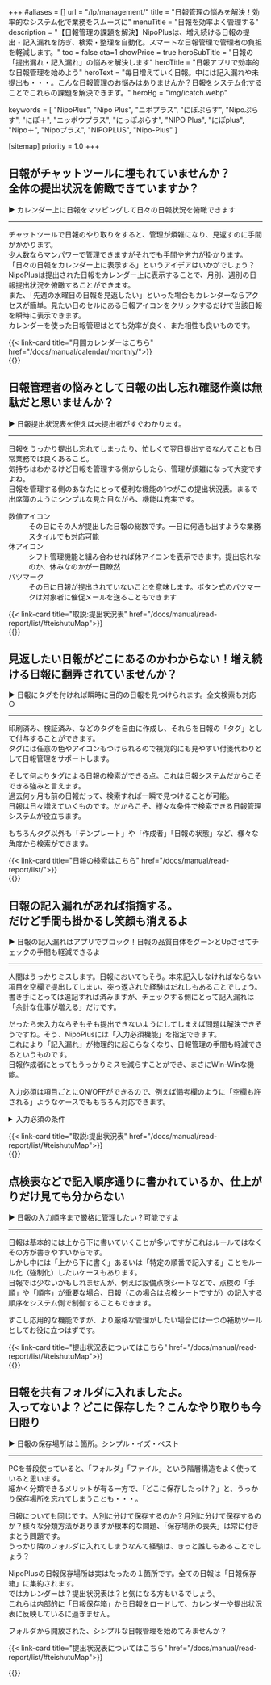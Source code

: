 +++
#aliases = []
url = "/lp/management/"
title = "日報管理の悩みを解決！効率的なシステム化で業務をスムーズに"
menuTitle = "日報を効率よく管理する"
description = "【日報管理の課題を解決】NipoPlusは、増え続ける日報の提出・記入漏れを防ぎ、検索・整理を自動化。スマートな日報管理で管理者の負担を軽減します。"
toc = false
cta=1
showPrice = true
heroSubTitle  = "日報の「提出漏れ・記入漏れ」の悩みを解決します"
heroTitle = "日報アプリで効率的な日報管理を始めよう"
heroText = "毎日増えていく日報。中には記入漏れや未提出も・・・。こんな日報管理のお悩みはありませんか？日報をシステム化することでこれらの課題を解決できます。"
heroBg = "img/icatch.webp"

keywords = [
  "NipoPlus",
  "Nipo Plus",
  "ニポプラス",
  "にぽぷらす",
  "Nipoぷらす",
  "にぽ＋",
  "ニッポウプラス",
  "にっぽぷらす",
  "NIPO Plus",
  "にぽplus",
  "Nipo＋",
  "Nipoプラス",
  "NIPOPLUS",
  "Nipo-Plus"
]

[sitemap]
  priority = 1.0
+++

<!-- ▼ 概要 -->
<div class="container my-5" id="calendar_usage">
<div class="row rounded-3 border shadow-lg">
<h2 class="display-4 fw-bold text-body-emphasis lh-1 pt-4">日報がチャットツールに埋もれていませんか？<br>全体の提出状況を俯瞰できていますか？</h2>

<p class="lead fw-bold pt-5 fs-4" >▶ カレンダー上に日報をマッピングして日々の日報状況を俯瞰できます</p>
<hr>

<div class="col-lg-7">
<p>

チャットツールで日報のやり取りをすると、管理が煩雑になり、見返すのに手間がかかります。<br>
少人数ならマンパワーで管理できますがそれでも手間や労力が掛かります。<br>
「日々の日報をカレンダー上に表示する」というアイデアはいかがでしょう？NipoPlusは提出された日報をカレンダー上に表示することで、月別、週別の日報提出状況を俯瞰することができます。<br>
また、「先週の水曜日の日報を見返したい」といった場合もカレンダーならアクセスが簡単。見たい日のセルにある日報アイコンをクリックするだけで当該日報を瞬時に表示できます。<br>
カレンダーを使った日報管理はとても効率が良く、また相性も良いものです。

</p>
{{< link-card title="月間カレンダーはこちら"  href="/docs/manual/calendar/monthly/">}}
</div>
<div class="col-lg-9">
{{<icatch filename="img/monthly-calendar" msg="これは月間カレンダー。他にもあるよ">}}

</div>
</div>
</div>
<!-- ▲ 概要 -->

<!-- ▼ 提出状況 -->
<div class="container my-5" id="report_booking">
<div class="row rounded-3 border shadow-lg">

<h2 class="display-4 fw-bold text-body-emphasis lh-1 pt-4">日報管理者の悩みとして日報の出し忘れ確認作業は無駄だと思いませんか？ </h2>
<p class="lead fw-bold pt-5 fs-4" >▶ 日報提出状況表を使えば未提出者がすぐわかります。</p>
<hr>

<div class="col-lg-7">
<p>

日報をうっかり提出し忘れてしまったり、忙しくて翌日提出するなんてことも日常業務では良くあること。<br>
気持ちはわかるけど日報を管理する側からしたら、管理が煩雑になって大変ですよね。<br>
日報を管理する側のあなたにとって便利な機能の1つがこの提出状況表。まるで出席簿のようにシンプルな見た目ながら、機能は充実です。<br>

<dl class="basic">
<dt>数値アイコン</dt>
<dd>その日にその人が提出した日報の総数です。一日に何通も出すような業務スタイルでも対応可能</dd>
<dt>休アイコン</dt>
<dd>シフト管理機能と組み合わせれば休アイコンを表示できます。提出忘れなのか、休みなのかが一目瞭然</dd>
<dt>バツマーク</dt>
<dd>その日に日報が提出されていないことを意味します。ボタン式のバツマークは対象者に催促メールを送ることもできます</dd>
</dl>

</p>
{{< link-card title="取説:提出状況表"  href="/docs/manual/read-report/list/#teishutuMap">}}
</div>
<div class="col-lg-9">
{{<icatch filename="img/reportBoard" msg="提出状況も一目瞭然" alice="here">}}

</div>
</div>
</div>
<!-- ▲ 提出状況 -->

<!-- ▼ タグ -->
<div class="container my-5" id="report_tags">
<div class="row rounded-3 border shadow-lg">
<h2 class="display-4 fw-bold text-body-emphasis lh-1 pt-4">見返したい日報がどこにあるのかわからない！増え続ける日報に翻弄されていませんか？</h2>
<p class="lead fw-bold pt-5 fs-4" >▶ 日報にタグを付ければ瞬時に目的の日報を見つけられます。全文検索も対応○</p>
<hr>

<div class="col-lg-7">
<p>

印刷済み、検証済み、などのタグを自由に作成し、それらを日報の「タグ」として付与することができます。<br>
タグには任意の色やアイコンもつけられるので視覚的にも見やすい付箋代わりとして日報管理をサポートします。<br>

そして何よりタグによる日報の検索ができる点。これは日報システムだからこそできる強みと言えます。<br>
過去何ヶ月も前の日報だって、検索すれば一瞬で見つけることが可能。<br>
日報は日々増えていくものです。だからこそ、様々な条件で検索できる日報管理システムが役立ちます。

もちろんタグ以外も「テンプレート」や「作成者」「日報の状態」など、様々な角度から検索ができます。

</p>
{{< link-card title="日報の検索はこちら"  href="/docs/manual/read-report/list/">}}
</div>
<div class="col-lg-9">
{{<iTablet filename="img/tagSearch" msg="検索は日報管理システムの花形よ"  alice="here">}}

</div>
</div>
</div>
<!-- ▲ タグ -->

<!-- ▼ 入力必須 -->
<div class="container my-5" id="require_input">
<div class="row rounded-3 border shadow-lg">
<h2 class="display-4 fw-bold text-body-emphasis lh-1 pt-4">日報の記入漏れがあれば指摘する。<br>だけど手間も掛かるし笑顔も消えるよ</h2>
<p class="lead fw-bold pt-5 fs-4" >▶ 日報の記入漏れはアプリでブロック！日報の品質自体をグーンとUpさせてチェックの手間も軽減できるよ</p>
<hr>

<div class="col-lg-7">
<p>

人間はうっかりミスします。日報においてもそう。本来記入しなければならない項目を空欄で提出してしまい、突っ返された経験はだれしもあることでしょう。<br>
書き手にとっては追記すれば済みますが、チェックする側にとって記入漏れは「余計な仕事が増える」だけです。<br>

だったら未入力ならそもそも提出できないようにしてしまえば問題は解決できそうですね。そう、NipoPlusには「入力必須機能」を指定できます。<br>
これにより「記入漏れ」が物理的に起こらなくなり、日報管理の手間も軽減できるというものです。<br>
日報作成者にとってもうっかりミスを減らすことができ、まさにWin-Winな機能。<br>

入力必須は項目ごとにON/OFFができるので、例えば備考欄のように「空欄も許される」ようなケースでももちろん対応できます。

<details>
  <summary>入力必須の条件</summary>

<dl class="basic">
  <dt><a href="/docs/template/text/">本文入力</a></dt>
  <dd>1文字以上文字を入力する</dd>
  <dt><a href="/docs/template/selects/#plain">選択式入力</a></dt>
  <dd>選択肢から1つ選ぶ</dd>
  <dt><a href="/docs/template/selects/#multiple">選択式入力（複）</a></dt>
  <dd>選択肢から少なくとも1つ選ぶ</dd>
  <dt><a href="/docs/template/selects/#layerd">選択式入力（2層）</a></dt>
  <dd>問2の選択肢から1つ選ぶ</dd>
  <dt><a href="/docs/template/date_time/#point">日付・時刻入力</a></dt>
  <dd>日付または時刻を入力する</dd>
  <dt><a href="/docs/template/date_time/#range">期間入力</a></dt>
  <dd>期間（開始・終了両方とも）を入力する</dd>
  <dt><a href="/docs/template/selects/#checkbox">チェックボックス入力</a></dt>
  <dd>チェックボックスにチェックを入れる（同意や確認として利用を推奨します）</dd>
  <dt><a href="/docs/template/digital/#range">範囲入力</a></dt>
  <dd>この項目は入力必須の指定ができません</dd>
  <dt><a href="/docs/template/binarys/#sign">署名入力</a></dt>
  <dd>イラスト・署名を書く（空白のイラストでも入力必須は解除されます）</dd>
  <dt><a href="/docs/template/binarys/#picture">写真入力</a></dt>
  <dd>少なくとも1枚以上のJpeg・またはPngの画像を添付する</dd>
  <dt><a href="/docs/template/binarys/#file">ファイル入力</a></dt>
  <dd>少なくとも1つ以上のファイルを添付する</dd>
  <dt><a href="/docs/template/digital/#slider">スライダ入力</a></dt>
  <dd>スライダにつまみを置く</dd>
  <dt><a href="/docs/template/digital/#rate">レート入力</a></dt>
  <dd>星ゼロ(☆☆☆☆☆）以外の状態にする</dd>
  <dt><a href="/docs/template/digital/#commonNumber">数値入力</a></dt>
  <dd>数値を入力する</dd>
  <dt><a href="/docs/template/digital/#calc">算術</a></dt>
  <dd>この項目は入力必須の指定ができません</dd>
  <dt><a href="/docs/template/array/">反復入力</a></dt>
  <dd>反復の中に配置した各種入力フォームに対してそれぞれ入力必須の指定が可能</dd>
</dl>

</details>

</p>
{{< link-card title="取説:提出状況表"  href="/docs/manual/read-report/list/#teishutuMap">}}
</div>
<div class="col-lg-9">
{{<icatch filename="img/required" msg="入力必須を埋めるべし" alice="here">}}

</div>
</div>
</div>
<!-- ▲ 入力必須 -->

<!-- ▼ 入力順序 -->
<div class="container my-5" id="miss_care">
<div class="row rounded-3 border shadow-lg">
<h2 class="display-4 fw-bold text-body-emphasis lh-1 pt-4">点検表などで記入順序通りに書かれているか、仕上がりだけ見ても分からない</h2>
<p class="lead fw-bold pt-5 fs-4" >▶ 日報の入力順序まで厳格に管理したい？可能ですよ</p>
<hr>

<div class="col-lg-7">
<p>

日報は基本的には上から下に書いていくことが多いですがこれはルールではなくその方が書きやすいからです。<br>
しかし中には「上から下に書く」あるいは「特定の順番で記入する」ことをルール化（強制化）したいケースもあります。<br>
日報では少ないかもしれませんが、例えば設備点検シートなどで、点検の「手順」や「順序」が重要な場合、日報（この場合は点検シートですが）の記入する順序をシステム側で制御することもできます。<br>

すこし応用的な機能ですが、より厳格な管理がしたい場合には一つの補助ツールとしてお役に立つはずです。

</p>
{{< link-card title="提出状況表についてはこちら"  href="/docs/manual/read-report/list/#teishutuMap">}}
</div>
<div class="col-lg-9">
{{<icatch filename="img/input-order" msg="入力順序の制御により工程飛ばしをブロックします"  alice="here">}}

</div>
</div>
</div>
<!-- ▲ 入力順序 -->

<!-- ▼ 入力順序 -->
<div class="container my-5" id="input_order">
<div class="row rounded-3 border shadow-lg">
<h2 class="display-4 fw-bold text-body-emphasis lh-1 pt-4">日報を共有フォルダに入れましたよ。<br>入ってないよ？どこに保存した？こんなやり取りも今日限り</h2>
<p class="lead fw-bold pt-5 fs-4" >▶ 日報の保存場所は１箇所。シンプル・イズ・ベスト</p>

<hr >
<div class="col-lg-7">
<p>

PCを普段使っていると、「フォルダ」「ファイル」という階層構造をよく使っていると思います。<br>
細かく分類できるメリットが有る一方で、「どこに保存したっけ？」と、うっかり保存場所を忘れてしまうことも・・・。<br>

日報についても同じです。人別に分けて保存するのか？月別に分けて保存するのか？様々な分類方法がありますが根本的な問題、「保存場所の喪失」は常に付きまとう問題です。<br>
うっかり隣のフォルダに入れてしまうなんて経験は、きっと誰しもあることでしょう？<br>

NipoPlusの日報保存場所は実はたったの１箇所です。全ての日報は「日報保存箱」に集約されます。<br>
ではカレンダーは？提出状況表は？と気になる方もいるでしょう。<br>
これらは内部的に「日報保存箱」から日報をロードして、カレンダーや提出状況表に反映しているに過ぎません。<br>

フォルダから開放された、シンプルな日報管理を始めてみませんか？

</p>
{{< link-card title="提出状況表についてはこちら"  href="/docs/manual/read-report/list/#teishutuMap">}}
</div>
<div class="col-lg-9">

{{<icatch filename="img/reportbox" msg="日報は一箇所に集約されるため、フォルダ分けやファイル名の管理が一切不要です"  alice="ok">}}

</div>
</div>
</div>
<!-- ▲ 入力順序 -->

